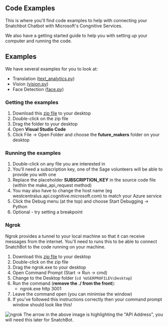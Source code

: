 ## Code Examples

This is where you'll find code examples to help with connecting your Snatchbot Chatbot with Microsoft's Congnitive Services. 

We also have a getting started guide to help you with setting up your computer and running the code. 

## Examples
We have several examples for you to look at:

* Translation ([text_analytics.py](https://github.com/Sage/future_makers/blob/master/translation.py))
* Vision ([vision.py](https://github.com/Sage/future_makers/blob/master/vision.py))
* Face Detection ([face.py](https://github.com/Sage/future_makers/blob/master/face.py))

### Getting the examples
1. Download this [zip file](https://github.com/Sage/future_makers/archive/master.zip) to your desktop
1. Double-click on the zip file
1. Drag the folder to your desktop
1. Open **Visual Studio Code**
1. Click File -> Open Folder and choose the **future_makers** folder on your desktop

### Running the examples
1. Double-click on any file you are interested in
1. You'll need a subscription key, one of the Sage volunteers will be able to provide you with one 
1. Replace the placeholder **SUBSCRIPTION_KEY** in the source code file (within the make_api_request method)
1. You may also have to change the host name (eg westcentralus.api.cognitive.microsoft.com) to match your Azure service
1. Click the Debug menu (at the top) and choose Start Debugging -> Python
1. Optional - try setting a breakpoint

### Ngrok
Ngrok provides a tunnel to your local machine so that it can receive messages from the internet. You'll need to runs this to be able to connect SnatchBot to the code running on your machine.

1. Download this [zip file](https://bin.equinox.io/c/4VmDzA7iaHb/ngrok-stable-windows-amd64.zip) to your desktop
1. Double-click on the zip file
1. Drag the ngrok.exe to your desktop
1. Open Command Prompt (Start -> Run -> cmd)
1. Change to the Desktop folder (`cd %USERPROFILE%\Desktop`)
1. Run the command (**remove the ./ from the front**):
    * ngrok.exe http 3001
1. Leave the command open (you can minimise the window)
1. If you've followed this instructions correctly then your command prompt window should look like this!  

![ngrok](https://user-images.githubusercontent.com/39263870/42217920-dddcf1d6-7ebe-11e8-8399-fd10dc2aa6d3.png)
The arrow in the above image is highlighting the "API Address", you will need this later for SnatchBot.
